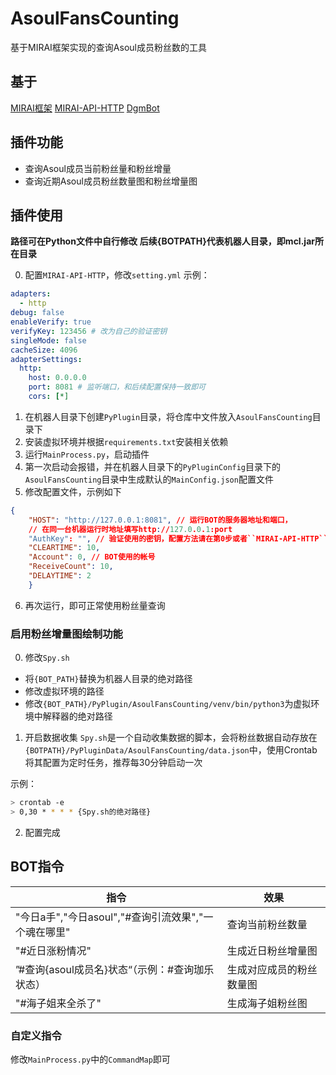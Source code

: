 # AsoulFansCounting

基于MIRAI框架实现的查询Asoul成员粉丝数的工具

## 基于

[MIRAI框架](https://github.com/mamoe/mirai)
[MIRAI-API-HTTP](https://github.com/project-mirai/mirai-api-http)
[DgmBot](https://github.com/dreagonm/DgmBot)

## 插件功能

- 查询Asoul成员当前粉丝量和粉丝增量
- 查询近期Asoul成员粉丝数量图和粉丝增量图

## 插件使用

**路径可在Python文件中自行修改**
**后续{BOTPATH}代表机器人目录，即mcl.jar所在目录**


0. 配置``MIRAI-API-HTTP``，修改``setting.yml``
示例：
```yml
adapters: 
  - http
debug: false
enableVerify: true
verifyKey: 123456 # 改为自己的验证密钥
singleMode: false
cacheSize: 4096
adapterSettings:
  http:
    host: 0.0.0.0
    port: 8081 # 监听端口，和后续配置保持一致即可
    cors: [*]

```
1. 在机器人目录下创建``PyPlugin``目录，将仓库中文件放入``AsoulFansCounting``目录下
2. 安装虚拟环境并根据``requirements.txt``安装相关依赖
3. 运行``MainProcess.py``，启动插件
4. 第一次启动会报错，并在机器人目录下的``PyPluginConfig``目录下的``AsoulFansCounting``目录中生成默认的``MainConfig.json``配置文件
5. 修改配置文件，示例如下
```json
{
    "HOST": "http://127.0.0.1:8081", // 运行BOT的服务器地址和端口，
    // 在同一台机器运行时地址填写http://127.0.0.1:port 
    "AuthKey": "", // 验证使用的密钥，配置方法请在第0步或者``MIRAI-API-HTTP``文档中查看
    "CLEARTIME": 10,
    "Account": 0, // BOT使用的帐号
    "ReceiveCount": 10, 
    "DELAYTIME": 2
    }
```
6. 再次运行，即可正常使用粉丝量查询

### 启用粉丝增量图绘制功能

0. 修改``Spy.sh``

- 将``{BOT_PATH}``替换为机器人目录的绝对路径
- 修改虚拟环境的路径
- 修改``{BOT_PATH}/PyPlugin/AsoulFansCounting/venv/bin/python3``为虚拟环境中解释器的绝对路径

1. 开启数据收集
``Spy.sh``是一个自动收集数据的脚本，会将粉丝数据自动存放在``{BOTPATH}/PyPluginData/AsoulFansCounting/data.json``中，使用Crontab将其配置为定时任务，推荐每30分钟启动一次

示例：
```bash
> crontab -e
> 0,30 * * * * {Spy.sh的绝对路径}
```

2. 配置完成

## BOT指令

| 指令                                                 | 效果                     |
| ---------------------------------------------------- | ------------------------ |
| "今日a手","今日asoul","#查询引流效果","一个魂在哪里" | 查询当前粉丝数量         |
| \"#近日涨粉情况"                                     | 生成近日粉丝增量图       |
| ”\#查询{asoul成员名}状态“（示例：\#查询珈乐状态）    | 生成对应成员的粉丝数量图 |
| "\#海子姐来全杀了"                                   | 生成海子姐粉丝图         |

### 自定义指令

修改``MainProcess.py``中的``CommandMap``即可
